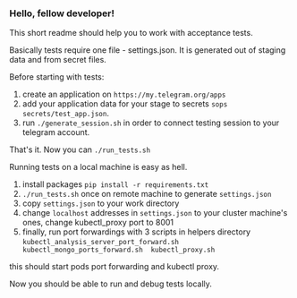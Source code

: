 ### Hello, fellow developer!

This short readme should help you to work with acceptance tests.  

Basically tests require one file - settings.json. It is generated out of staging data
and from secret files.  

Before starting with tests: 
1. create an application on `https://my.telegram.org/apps`
2. add your application data for your stage to secrets `sops secrets/test_app.json`. 
3. run `./generate_session.sh` in order to connect testing session to your telegram account. 

That's it. Now you can `./run_tests.sh`

Running tests on a local machine is easy as hell.
1. install packages `pip install -r requirements.txt`
2. `./run_tests.sh` once on remote machine to generate `settings.json`
3. copy `settings.json` to your work directory
4. change `localhost` addresses in `settings.json` to your cluster machine's ones, change kubectl_proxy port to 8001
5. finally, run port forwardings with 3 scripts in helpers directory `kubectl_analysis_server_port_forward.sh  kubectl_mongo_ports_forward.sh  kubectl_proxy.sh`

this should start pods port forwarding and kubectl proxy.  

Now you should be able to run and debug tests locally.
